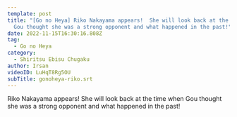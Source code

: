```yaml
---
template: post
title: "[Go no Heya] Riko Nakayama appears!  She will look back at the time when
  Gou thought she was a strong opponent and what happened in the past!"
date: 2022-11-15T16:30:16.808Z
tag:
  - Go no Heya
category:
  - Shiritsu Ebisu Chugaku
author: Irsan
videoID: LuHqT8Rg5OU
subTitle: gonoheya-riko.srt
---
```

Riko Nakayama appears!  She will look back at the time when Gou thought she was a strong opponent and what happened in the past!